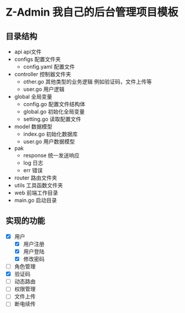 # Z-Admin 我自己的后台管理项目模板

## 目录结构
- api api文件
- configs 配置文件夹
  - config.yaml 配置文件
- controller 控制器文件夹
  - other.go 其他类型的业务逻辑 例如验证码，文件上传等
  - user.go 用户逻辑
- global 全局变量
  - config.go 配置文件结构体
  - global.go 初始化全局变量
  - setting.go 读取配置文件
- model 数据模型
  - index.go 初始化数据库
  - user.go 用户数据模型
- pak 
  - response 统一发送响应
  - log 日志
  - err 错误
- router 路由文件夹
- utils 工具函数文件夹
- web 前端工作目录
- main.go 启动目录


## 实现的功能
- [x] 用户
  - [x] 用户注册
  - [x] 用户登陆
  - [x] 修改密码
- [ ] 角色管理
- [X] 验证码
- [ ] 动态路由
- [ ] 权限管理
- [ ] 文件上传
- [ ] 断电续传